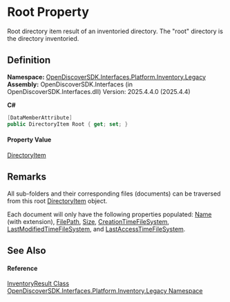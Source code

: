 # Root Property


Root directory item result of an inventoried directory. The "root" directory is the directory inventoried.



## Definition
**Namespace:** <a href="1c770892-a5f4-0d92-a48f-ee1036830f05">OpenDiscoverSDK.Interfaces.Platform.Inventory.Legacy</a>  
**Assembly:** OpenDiscoverSDK.Interfaces (in OpenDiscoverSDK.Interfaces.dll) Version: 2025.4.4.0 (2025.4.4)

**C#**
``` C#
[DataMemberAttribute]
public DirectoryItem Root { get; set; }
```



#### Property Value
<a href="03df6d9a-23ce-b644-19aa-f328dfaa8a81">DirectoryItem</a>

## Remarks

All sub-folders and their corresponding files (documents) can be traversed from this root <a href="03df6d9a-23ce-b644-19aa-f328dfaa8a81">DirectoryItem</a> object.

Each document will only have the following properties populated: <a href="012b3021-0f62-2f1c-75a9-866097617825">Name</a> (with extension), <a href="da522ff9-84be-81b4-4898-37e38973e1d6">FilePath</a>, <a href="3e7e510f-9968-3fbc-ab79-6d2ded797e4e">Size</a>, <a href="26d017cf-1198-5ad5-0da8-9f5e8d9f5587">CreationTimeFileSystem</a>, <a href="6aad7c6c-5448-b37b-23bc-18b83e96bbba">LastModifiedTimeFileSystem</a>, and <a href="756d1795-9bb4-4c1d-daac-a863b374168e">LastAccessTimeFileSystem</a>.


## See Also


#### Reference
<a href="744436cb-16ec-4f16-9ffb-148d0a82b2d9">InventoryResult Class</a>  
<a href="1c770892-a5f4-0d92-a48f-ee1036830f05">OpenDiscoverSDK.Interfaces.Platform.Inventory.Legacy Namespace</a>  
